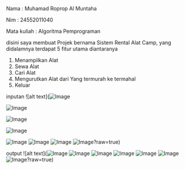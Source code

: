 Nama : Muhamad Roprop Al Muntaha

Nim  : 24552011040

Mata kuliah : Algoritma Pemprograman

disini saya membuat Projek bernama Sistem Rental Alat Camp, yang didalamnya terdapat 5 fitur utama diantaranya
1. Menampilkan Alat
2. Sewa Alat
3. Cari Alat
4. Mengurutkan Alat dari Yang termurah ke termahal
5. Keluar



inputan
![alt text](![Image](https://github.com/user-attachments/assets/f38a2802-f95f-4419-9459-071f2e015995)

![Image](https://github.com/user-attachments/assets/c7b5dee1-ddcd-498a-a772-cf87d6df0bc2)

![Image](https://github.com/user-attachments/assets/104c9864-759c-45af-8145-1732b21f4a6c)

![Image](https://github.com/user-attachments/assets/45eb22ca-73de-42a8-845d-e0c0246bf222)

![Image](https://github.com/user-attachments/assets/267f0023-e33b-4de9-9b99-284afc4a2285)
![Image](https://github.com/user-attachments/assets/d7212255-3eb0-4cae-ae1b-291ed2fe36f3)
![Image](https://github.com/user-attachments/assets/28d93f8c-3a6f-40e4-a2f0-57b63cbc1ad2)
![Image](https://github.com/user-attachments/assets/a35c2d5f-d0b4-451f-ab2a-354be964ea0a)?raw=true)

output
![alt text](![Image](https://github.com/user-attachments/assets/3b9748bf-0227-4476-a502-7c6ca608143b)
![Image](https://github.com/user-attachments/assets/e2161372-a657-4219-91e6-3fcdd81605ae)
![Image](https://github.com/user-attachments/assets/9c6acba4-5d2e-4e7f-a392-367837be3c38)
![Image](https://github.com/user-attachments/assets/13d54fa0-da87-43cc-9478-040b3d8c2845)
![Image](https://github.com/user-attachments/assets/4bc0d9aa-eab1-4e96-8d4d-6074ce94a132)
![Image](https://github.com/user-attachments/assets/95c59b40-b3c0-4a26-9414-0a2a7412141e)
![Image](https://github.com/user-attachments/assets/14956a90-d1da-45ea-90b1-3a63528edc08)?raw=true)
